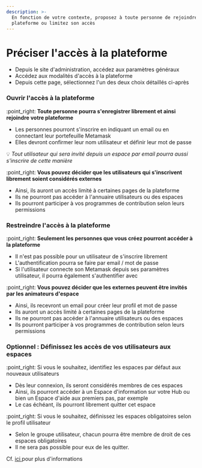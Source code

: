 ```yaml
---
description: >-
  En fonction de votre contexte, proposez à toute personne de rejoindre votre
  plateforme ou limitez son accès
---
```


# Préciser l'accès à la plateforme

* Depuis le site d'administration, accédez aux paramètres généraux
* Accédez aux modalités d'accès à la plateforme
* Depuis cette page, sélectionnez l'un des deux choix détaillés ci-après

### Ouvrir l'accès à la plateforme

:point\_right: **Toute personne pourra s'enregistrer librement et ainsi rejoindre votre plateforme**

* Les personnes pourront s'inscrire en indiquant un email ou en connectant leur portefeuille Metamask
* Elles devront confirmer leur nom utilisateur et définir leur mot de passe

:bulb: _Tout utilisateur qui sera invité depuis un espace par email pourra aussi s'inscrire de cette manière_

:point\_right: **Vous pouvez décider que les utilisateurs qui s'inscrivent librement soient considérés externes**

* Ainsi, ils auront un accès limité à certaines pages de la plateforme
* Ils ne pourront pas accéder à l'annuaire utilisateurs ou des espaces
* Ils pourront participer à vos programmes de contribution selon leurs permissions

### Restreindre l'accès à la plateforme

:point\_right: **Seulement les personnes que vous créez pourront accéder à la plateforme**

* Il n'est pas possible pour un utilisateur de s'inscrire librement
* L'authentification pourra se faire par email / mot de passe
* Si l'utilisateur connecte son Metamask depuis ses paramètres utilisateur, il pourra également s'authentifier avec

:point\_right: **Vous pouvez décider que les externes peuvent être invités par les animateurs d'espace**

* Ainsi, ils recevront un email pour créer leur profil et mot de passe
* Ils auront un accès limité à certaines pages de la plateforme
* Ils ne pourront pas accéder à l'annuaire utilisateurs ou des espaces
* Ils pourront participer à vos programmes de contribution selon leurs permissions

### Optionnel : Définissez les accès de vos utilisateurs aux espaces

:point\_right: Si vous le souhaitez, identifiez les espaces par défaut aux nouveaux utilisateurs

* Dès leur connexion, ils seront considérés membres de ces espaces
* Ainsi, ils pourront accéder à un Espace d'information sur votre Hub ou bien un Espace d'aide aux premiers pas, par exemple
* Le cas échéant, ils pourront librement quitter cet espace

:point\_right: Si vous le souhaitez, définissez les espaces obligatoires selon le profil utilisateur

* Selon le groupe utilisateur, chacun pourra être membre de droit de ces espaces obligatoires
* Il ne sera pas possible pour eux de les quitter.

Cf. [ici ](../gerez-vos-utilisateurs-et-groupes/gerer-les-espaces.md)pour plus d'informations


